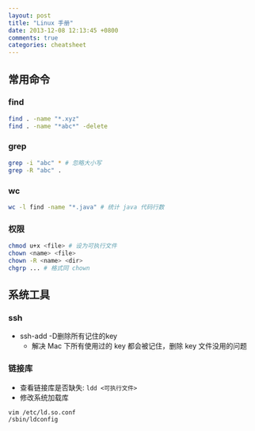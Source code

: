 ```yaml
---
layout: post
title: "Linux 手册"
date: 2013-12-08 12:13:45 +0800
comments: true
categories: cheatsheet
---
```

## 常用命令

### find
``` sh
find . -name "*.xyz"
find . -name "*abc*" -delete
```

### grep
``` sh
grep -i "abc" * # 忽略大小写
grep -R "abc" .
```

### wc
``` sh
wc -l find -name "*.java" # 统计 java 代码行数
```

### 权限
```sh
chmod u+x <file> # 设为可执行文件
chown <name> <file>
chown -R <name> <dir>
chgrp ... # 格式同 chown
```

## 系统工具

### ssh
* ssh-add -D删除所有记住的key
  * 解决 Mac 下所有使用过的 key 都会被记住，删除 key 文件没用的问题

### 链接库
* 查看链接库是否缺失: `ldd <可执行文件>`
* 修改系统加载库
``` sh
vim /etc/ld.so.conf
/sbin/ldconfig
```
